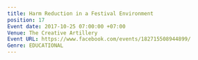 ```yaml
---
title: Harm Reduction in a Festival Environment
position: 17
Event date: 2017-10-25 07:00:00 +07:00
Venue: The Creative Artillery
Event URL: https://www.facebook.com/events/182715508944899/
Genre: EDUCATIONAL
---
```


